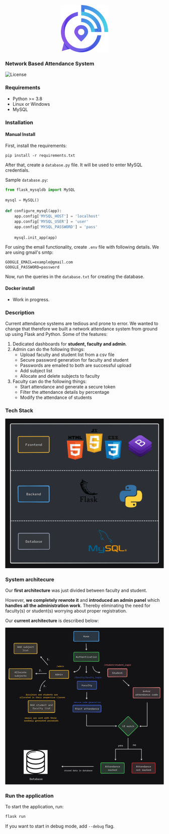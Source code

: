 <p align="center">
  <img alt="OpenDevin Logo" src="./assets/image.png" width="150" />
</p>

### Network Based Attendance System

![License](https://img.shields.io/badge/license-MIT-green)

### Requirements

- Python >= 3.8
- Linux or Windows
- MySQL

### Installation

#### Manual Install

First, install the requirements:

```
pip install -r requirements.txt
```

After that, create a `database.py` file. It will be used to enter MySQL credentials.

Sample `database.py`:

```python
from flask_mysqldb import MySQL

mysql = MySQL()

def configure_mysql(app):
    app.config['MYSQL_HOST'] = 'localhost'
    app.config['MYSQL_USER'] = 'user'
    app.config['MYSQL_PASSWORD'] = 'pass'

    mysql.init_app(app)
```

For using the email functionality, create `.env` file with following details. We are using gmail's smtp:

```.env
GOOGLE_EMAIL=example@gmail.com
GOOGLE_PASSWORD=password
```

Now, run the queries in the `database.txt` for creating the database.

#### Docker install

- Work in progress.

### Description

Current attendance systems are tedious and prone to error. We wanted to change that therefore we built a network attendance system from ground up using Flask and Python. Some of the features:

1. Dedicated dashboards for **student, faculty and admin**.
2. Admin can do the following things:
   - Upload faculty and student list from a csv file
   - Secure password generation for faculty and student
   - Passwords are emailed to both are successful upload
   - Add subject list
   - Allocate and delete subjects to faculty
3. Faculty can do the following things:
   - Start attendance and generate a secure token
   - Filter the attendance details by percentage
   - Modify the attendance of students

### Tech Stack

![tech](/assets/techstack1.png)

### System architecure

Our **first architecture** was just divided between faculty and student.

However, **we completely rewrote it** and **introduced an admin panel** which **handles all the administration work**. Thereby eliminating the need for faculty(s) or student(s) worrying about proper registration.

Our **current architecture** is described below:

![flow](/assets/flow.png)

### Run the application

To start the application, run:

```sh
flask run
```

If you want to start in debug mode, add `--debug` flag.
